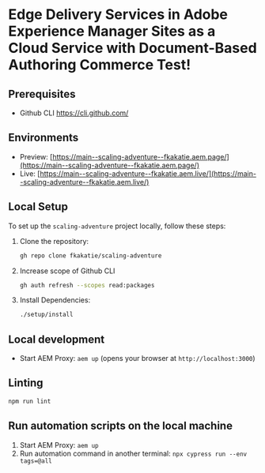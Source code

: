 # Edge Delivery Services in Adobe Experience Manager Sites as a Cloud Service with Document-Based Authoring Commerce Test!

## Prerequisites

- Github CLI https://cli.github.com/

## Environments
- Preview: [https://main--scaling-adventure--fkakatie.aem.page/](https://main--scaling-adventure--fkakatie.aem.page/)
- Live: [https://main--scaling-adventure--fkakatie.aem.live/](https://main--scaling-adventure--fkakatie.aem.live/)

## Local Setup

To set up the `scaling-adventure` project locally, follow these steps:

1. Clone the repository:

    ```bash copy
    gh repo clone fkakatie/scaling-adventure
    ```

1. Increase scope of Github CLI

    ```bash copy
    gh auth refresh --scopes read:packages
    ```

1. Install Dependencies:

    ```bash copy
    ./setup/install
    ```

## Local development

- Start AEM Proxy: `aem up` (opens your browser at `http://localhost:3000`)

## Linting

```bash copy
npm run lint
```

## Run automation scripts on the local machine

1. Start AEM Proxy: `aem up`
1. Run automation command in another terminal: `npx cypress run --env tags=@all`
